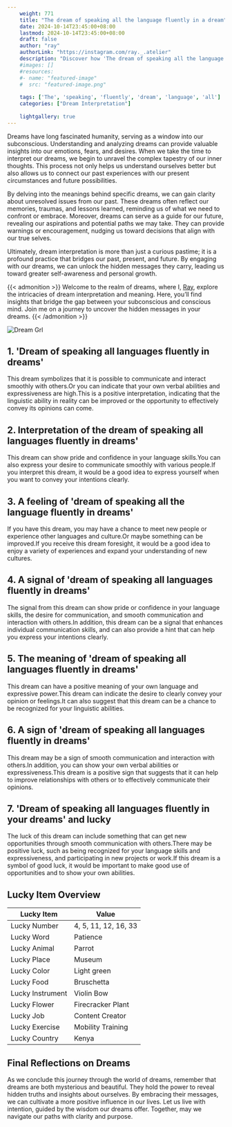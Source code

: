 ```yaml
---
    weight: 771
    title: "The dream of speaking all the language fluently in a dream"  # Assuming 'title' column exists
    date: 2024-10-14T23:45:00+08:00
    lastmod: 2024-10-14T23:45:00+08:00
    draft: false
    author: "ray"
    authorLink: "https://instagram.com/ray._.atelier"
    description: "Discover how 'The dream of speaking all the language fluently in a dream' can interpret your future and uncover its significant meanings in your life."
    #images: []
    #resources:
    #- name: "featured-image"
    #  src: "featured-image.png"
    
    tags: ['The', 'speaking', 'fluently', 'dream', 'language', 'all']
    categories: ["Dream Interpretation"]
    
    lightgallery: true
---
```

    
Dreams have long fascinated humanity, serving as a window into our subconscious. Understanding and analyzing dreams can provide valuable insights into our emotions, fears, and desires. When we take the time to interpret our dreams, we begin to unravel the complex tapestry of our inner thoughts. This process not only helps us understand ourselves better but also allows us to connect our past experiences with our present circumstances and future possibilities.

By delving into the meanings behind specific dreams, we can gain clarity about unresolved issues from our past. These dreams often reflect our memories, traumas, and lessons learned, reminding us of what we need to confront or embrace. Moreover, dreams can serve as a guide for our future, revealing our aspirations and potential paths we may take. They can provide warnings or encouragement, nudging us toward decisions that align with our true selves.

Ultimately, dream interpretation is more than just a curious pastime; it is a profound practice that bridges our past, present, and future. By engaging with our dreams, we can unlock the hidden messages they carry, leading us toward greater self-awareness and personal growth.

{{< admonition >}}
Welcome to the realm of dreams, where I, [Ray](https://instagram.com/ray._.atelier), explore the intricacies of dream interpretation and meaning. Here, you’ll find insights that bridge the gap between your subconscious and conscious mind. Join me on a journey to uncover the hidden messages in your dreams.
{{< /admonition >}}

![Dream Grl](https://cdn.pixabay.com/photo/2017/11/02/03/35/gothic-2910057_1280.jpg "Dream Grl")

## 1. 'Dream of speaking all languages fluently in dreams'
This dream symbolizes that it is possible to communicate and interact smoothly with others.Or you can indicate that your own verbal abilities and expressiveness are high.This is a positive interpretation, indicating that the linguistic ability in reality can be improved or the opportunity to effectively convey its opinions can come.

## 2. Interpretation of the dream of speaking all languages fluently in dreams'
This dream can show pride and confidence in your language skills.You can also express your desire to communicate smoothly with various people.If you interpret this dream, it would be a good idea to express yourself when you want to convey your intentions clearly.

## 3. A feeling of 'dream of speaking all the language fluently in dreams'
If you have this dream, you may have a chance to meet new people or experience other languages and culture.Or maybe something can be improved.If you receive this dream foresight, it would be a good idea to enjoy a variety of experiences and expand your understanding of new cultures.

## 4. A signal of 'dream of speaking all languages fluently in dreams'
The signal from this dream can show pride or confidence in your language skills, the desire for communication, and smooth communication and interaction with others.In addition, this dream can be a signal that enhances individual communication skills, and can also provide a hint that can help you express your intentions clearly.

## 5. The meaning of 'dream of speaking all languages fluently in dreams'
This dream can have a positive meaning of your own language and expressive power.This dream can indicate the desire to clearly convey your opinion or feelings.It can also suggest that this dream can be a chance to be recognized for your linguistic abilities.

## 6. A sign of 'dream of speaking all languages fluently in dreams'
This dream may be a sign of smooth communication and interaction with others.In addition, you can show your own verbal abilities or expressiveness.This dream is a positive sign that suggests that it can help to improve relationships with others or to effectively communicate their opinions.

## 7. 'Dream of speaking all languages fluently in your dreams' and lucky
The luck of this dream can include something that can get new opportunities through smooth communication with others.There may be positive luck, such as being recognized for your language skills and expressiveness, and participating in new projects or work.If this dream is a symbol of good luck, it would be important to make good use of opportunities and to show your own abilities.

## Lucky Item Overview
| Lucky Item          | Value              |
|---------------|--------------------|
| Lucky Number        | 4, 5, 11, 12, 16, 33  |
| Lucky Word          | Patience |
| Lucky Animal        | Parrot |
| Lucky Place         | Museum     |
| Lucky Color         | Light green     |
| Lucky Food          | Bruschetta      |
| Lucky Instrument    | Violin Bow |
| Lucky Flower        | Firecracker Plant    |
| Lucky Job           | Content Creator       |
| Lucky Exercise      | Mobility Training  |
| Lucky Country       | Kenya    |


##  Final Reflections on Dreams

As we conclude this journey through the world of dreams, remember that dreams are both mysterious and beautiful. They hold the power to reveal hidden truths and insights about ourselves. By embracing their messages, we can cultivate a more positive influence in our lives. Let us live with intention, guided by the wisdom our dreams offer. Together, may we navigate our paths with clarity and purpose.
